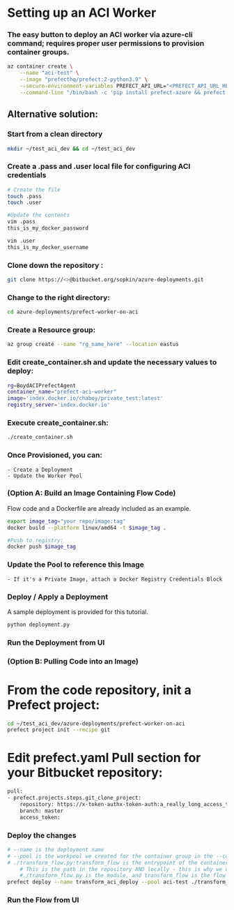 # Setting up an ACI Worker


### The easy button to deploy an ACI worker via azure-cli command; requires proper user permissions to provision container groups.

```bash
az container create \
    --name "aci-test" \
    --image "prefecthq/prefect:2-python3.9" \
    --secure-environment-variables PREFECT_API_URL="<PREFECT_API_URL_HERE>" PREFECT_API_KEY="<PREFECT_API_KEY_HERE>" \
    --command-line "/bin/bash -c 'pip install prefect-azure && prefect worker start --pool aci-test --type azure-container-instance'"
```


## Alternative solution:

### Start from a clean directory
```bash
mkdir ~/test_aci_dev && cd ~/test_aci_dev
```

### Create a .pass and .user local file for configuring ACI credentials
```bash
# Create the file
touch .pass
touch .user

#Update the contents
vim .pass
this_is_my_docker_password

vim .user
this_is_my_docker_username
```

### Clone down the repository :
```bash
git clone https://<>@bitbucket.org/sopkin/azure-deployments.git
```

### Change to the right directory:
```bash
cd azure-deployments/prefect-worker-on-aci
```

### Create a Resource group:
```bash
az group create --name "rg_name_here" --location eastus
```

### Edit create_container.sh and update the necessary values to deploy:
```bash
rg=BoydACIPrefectAgent
container_name="prefect-aci-worker"
image='index.docker.io/chaboy/private_test:latest'
registry_server='index.docker.io'
```

### Execute create_container.sh:
```bash
./create_container.sh
```

### Once Provisioned, you can:
    - Create a Deployment
    - Update the Worker Pool

### (Option A: Build an Image Containing Flow Code)
Flow code and a Dockerfile are already included as an example.

```bash
export image_tag="your repo/image:tag"
docker build --platform linux/amd64 -t $image_tag .

#Push to registry:
docker push $image_tag
```

### Update the Pool to reference this Image
    - If it's a Private Image, attach a Docker Registry Credentials Block

### Deploy / Apply a Deployment
A sample deployment is provided for this tutorial.
```bash
python deployment.py
```

### Run the Deployment from UI


### (Option B: Pulling Code into an Image)

# From the code repository, init a Prefect project:
```bash
cd ~/test_aci_dev/azure-deployments/prefect-worker-on-aci
prefect project init --recipe git
```

# Edit prefect.yaml Pull section for your Bitbucket repository:
```bash
pull:
- prefect.projects.steps.git_clone_project:
    repository: https://x-token-authx-token-auth:a_really_long_access_token@bitbucket.org/sopkin/azure-deployments.git
    branch: master
    access_token:
```

### Deploy the changes
```bash
# --name is the deployment name
# --pool is the workpool we created for the container group in the --command-line section
# ./transform_flow.py:transform_flow is the entrypoint of the container. 
    # This is the path in the repository AND locally - this is why we do prefect project init from the root.
    #./transform_flow.py is the module, and transform_flow is the flow definition
prefect deploy --name transform_aci_deploy --pool aci-test ./transform_flow.py:transform_flow
```

### Run the Flow from UI
